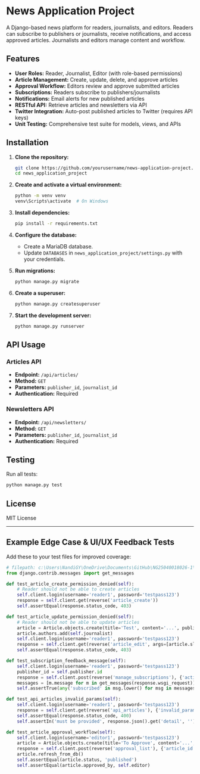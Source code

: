 # News Application Project

A Django-based news platform for readers, journalists, and editors. Readers can subscribe to publishers or journalists, receive notifications, and access approved articles. Journalists and editors manage content and workflow.

## Features

- **User Roles:** Reader, Journalist, Editor (with role-based permissions)
- **Article Management:** Create, update, delete, and approve articles
- **Approval Workflow:** Editors review and approve submitted articles
- **Subscriptions:** Readers subscribe to publishers/journalists
- **Notifications:** Email alerts for new published articles
- **RESTful API:** Retrieve articles and newsletters via API
- **Twitter Integration:** Auto-post published articles to Twitter (requires API keys)
- **Unit Testing:** Comprehensive test suite for models, views, and APIs

## Installation

1. **Clone the repository:**
    ```bash
    git clone https://github.com/yourusername/news-application-project.git
    cd news_application_project
    ```

2. **Create and activate a virtual environment:**
    ```bash
    python -m venv venv
    venv\Scripts\activate  # On Windows
    ```

3. **Install dependencies:**
    ```bash
    pip install -r requirements.txt
    ```

4. **Configure the database:**
    - Create a MariaDB database.
    - Update `DATABASES` in `news_application_project/settings.py` with your credentials.

5. **Run migrations:**
    ```bash
    python manage.py migrate
    ```

6. **Create a superuser:**
    ```bash
    python manage.py createsuperuser
    ```

7. **Start the development server:**
    ```bash
    python manage.py runserver
    ```

## API Usage

### Articles API

- **Endpoint:** `/api/articles/`
- **Method:** `GET`
- **Parameters:** `publisher_id`, `journalist_id`
- **Authentication:** Required

### Newsletters API

- **Endpoint:** `/api/newsletters/`
- **Method:** `GET`
- **Parameters:** `publisher_id`, `journalist_id`
- **Authentication:** Required

## Testing

Run all tests:
```bash
python manage.py test
```

## License

MIT License

---

## Example Edge Case & UI/UX Feedback Tests

Add these to your test files for improved coverage:

````python
# filepath: c:\Users\NandiGY\OneDrive\Documents\GitHub\NG25040018026-1\Level 2 - Software Engineering\M06T08 – Capstone Project – News Application\news_application_project\news_app\tests\test_views.py
from django.contrib.messages import get_messages

def test_article_create_permission_denied(self):
    # Reader should not be able to create articles
    self.client.login(username='reader1', password='testpass123')
    response = self.client.get(reverse('article_create'))
    self.assertEqual(response.status_code, 403)

def test_article_update_permission_denied(self):
    # Reader should not be able to update articles
    article = Article.objects.create(title='Test', content='...', publisher=self.publisher, status='draft')
    article.authors.add(self.journalist)
    self.client.login(username='reader1', password='testpass123')
    response = self.client.get(reverse('article_edit', args=[article.slug]))
    self.assertEqual(response.status_code, 403)

def test_subscription_feedback_message(self):
    self.client.login(username='reader1', password='testpass123')
    publisher_id = self.publisher.id
    response = self.client.post(reverse('manage_subscriptions'), {'action': 'subscribe', 'publisher_id': publisher_id})
    messages = [m.message for m in get_messages(response.wsgi_request)]
    self.assertTrue(any('subscribed' in msg.lower() for msg in messages))

def test_api_articles_invalid_params(self):
    self.client.login(username='reader1', password='testpass123')
    response = self.client.get(reverse('api_articles'), {'invalid_param': 123})
    self.assertEqual(response.status_code, 400)
    self.assertIn('must be provided', response.json().get('detail', ''))

def test_article_approval_workflow(self):
    self.client.login(username='editor1', password='testpass123')
    article = Article.objects.create(title='To Approve', content='...', publisher=self.publisher, status='submitted')
    response = self.client.post(reverse('approval_list'), {'article_id': article.id, 'action': 'approve'})
    article.refresh_from_db()
    self.assertEqual(article.status, 'published')
    self.assertEqual(article.approved_by, self.editor)
